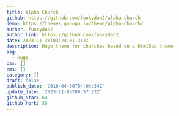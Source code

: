 ```yaml
---
title: Alpha Church
github: https://github.com/funkydan2/alpha-church
demo: https://themes.gohugo.io/theme/alpha-church/
author: funkydan2
author_link: https://github.com/funkydan2
date: 2023-11-28T03:24:01.312Z
description: Hugo theme for churches based on a html5up theme
ssg:
  - Hugo
css: []
cms: []
category: []
draft: false
publish_date: '2018-04-30T04:03:34Z'
update_date: '2023-11-03T06:57:22Z'
github_star: 64
github_fork: 55
---
```

